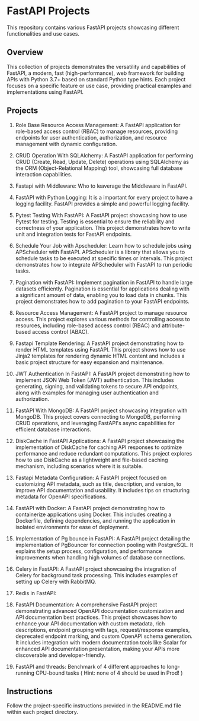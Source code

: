 # FastAPI Projects
This repository contains various FastAPI projects showcasing different functionalities and use cases.

## Overview
This collection of projects demonstrates the versatility and capabilities of FastAPI, a modern, fast (high-performance), web framework for building APIs with Python 3.7+ based on standard Python type hints. Each project focuses on a specific feature or use case, providing practical examples and implementations using FastAPI.

## Projects

1. Role Base Resource Access Management: A FastAPI application for role-based access control (RBAC) to manage resources, providing endpoints for user authentication, authorization, and resource management with dynamic configuration.

2. CRUD Operation With SQLAlchemy: A FastAPI application for performing CRUD (Create, Read, Update, Delete) operations using SQLAlchemy as the ORM (Object-Relational Mapping) tool, showcasing full database interaction capabilities.

3. Fastapi with Middleware: Who to leaverage the Middleware in FastAPI.

4. FastAPI with Python Logging: It is a important for every project to have a logging facility. FastAPI provides a simple and powerful logging facility.

5. Pytest Testing With FastAPI: A FastAPI project showcasing how to use Pytest for testing. Testing is essential to ensure the reliability and correctness of your application. This project demonstrates how to write unit and integration tests for FastAPI endpoints.

6. Schedule Your Job with Apscheduler: Learn how to schedule jobs using APScheduler with FastAPI. APScheduler is a library that allows you to schedule tasks to be executed at specific times or intervals. This project demonstrates how to integrate APScheduler with FastAPI to run periodic tasks.

7. Pagination with FastAPI: Implement pagination in FastAPI to handle large datasets efficiently. Pagination is essential for applications dealing with a significant amount of data, enabling you to load data in chunks. This project demonstrates how to add pagination to your FastAPI endpoints.

8. Resource Access Management: A FastAPI project to manage resource access. This project explores various methods for controlling access to resources, including role-based access control (RBAC) and attribute-based access control (ABAC).

9. Fastapi Template Rendering: A FastAPI project demonstrating how to render HTML templates using FastAPI. This project shows how to use Jinja2 templates for rendering dynamic HTML content and includes a basic project structure for easy expansion and maintenance.

10. JWT Authentication In FastAPI: A FastAPI project demonstrating how to implement JSON Web Token (JWT) authentication. This includes generating, signing, and validating tokens to secure API endpoints, along with examples for managing user authentication and authorization.

11. FastAPI With MongoDB: A FastAPI project showcasing integration with MongoDB. This project covers connecting to MongoDB, performing CRUD operations, and leveraging FastAPI's async capabilities for efficient database interactions.

12. DiskCache in FastAPI Applications: A FastAPI project showcasing the implementation of DiskCache for caching API responses to optimize performance and reduce redundant computations. This project explores how to use DiskCache as a lightweight and file-based caching mechanism, including scenarios where it is suitable.

13. Fastapi Metadata Configuration: A FastAPI project focused on customizing API metadata, such as title, description, and version, to improve API documentation and usability. It includes tips on structuring metadata for OpenAPI specifications.

14. FastAPI with Docker: A FastAPI project demonstrating how to containerize applications using Docker. This includes creating a Dockerfile, defining dependencies, and running the application in isolated environments for ease of deployment.

15. Implementation of Pg bounce in FastAPI: A FastAPI project detailing the implementation of PgBouncer for connection pooling with PostgreSQL. It explains the setup process, configuration, and performance improvements when handling high volumes of database connections.

16. Celery in FastAPI: A FastAPI project showcasing the integration of Celery for background task processing. This includes examples of setting up Celery with RabbitMQ.

17. Redis in FastAPI: 

18. FastAPI Documentation: A comprehensive FastAPI project demonstrating advanced OpenAPI documentation customization and API documentation best practices. This project showcases how to enhance your API documentation with custom metadata, rich descriptions, endpoint grouping with tags, request/response examples, deprecated endpoint marking, and custom OpenAPI schema generation. It includes integration with modern documentation tools like Scalar for enhanced API documentation presentation, making your APIs more discoverable and developer-friendly.

19. FastAPI and threads: Benchmark of 4 different approaches to long-running CPU-bound tasks ( Hint: none of 4 should be used in Prod! )

## Instructions
Follow the project-specific instructions provided in the README.md file within each project directory.
